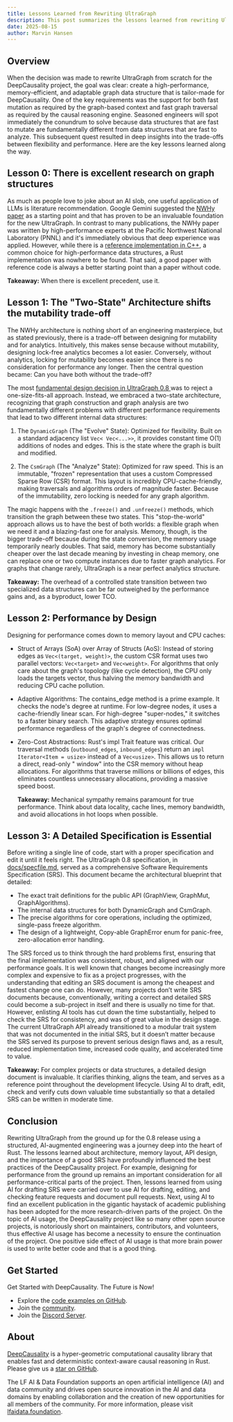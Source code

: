 ```yaml
---
title: Lessons Learned from Rewriting UltraGraph
description: This post summarizes the lessons learned from rewriting UltraGraph v.0.8
date: 2025-08-15
author: Marvin Hansen
---
```


[//]: # (SPDX-License-Identifier: CC-BY-4.0)

## Overview

When the decision was made to rewrite UltraGraph from scratch for the DeepCausality project, the goal was clear: create
a high-performance, memory-efficient, and adaptable graph data structure that is tailor-made for DeepCausality. One of
the key requirements was the support for both fast mutation as required by the graph-based context and fast graph
traversal as required by the causal reasoning engine. Seasoned engineers will spot immediately the conundrum to solve
because data structures that are fast to mutate are fundamentally different from data structures that are fast to
analyze. This subsequent quest resulted in deep insights into the trade-offs between flexibility and performance. Here
are the key lessons learned along the way.

## Lesson 0: There is excellent research on graph structures

As much as people love to joke about an AI slob, one useful application of LLMs is literature recommendation. Google
Gemini suggested the [NWHy paper](https://ieeexplore.ieee.org/document/9835472) as a starting point and that has proven
to be an invaluable foundation for the new UltraGraph. In contrast to many publications, the NWHy paper was written by
high-performance experts at the Pacific Northwest National Laboratory (PNNL) and it's immediately obvious that deep
experience was applied. However, while there is
a [reference implementation in C++](https://github.com/pnnl/NWHypergraph), a common choice for high-performance data
structures, a Rust implementation was nowhere to be found. That said, a good paper with reference code is always a
better starting point than a paper without code.

**Takeaway:** When there is excellent precedent, use it.

## Lesson 1: The "Two-State" Architecture shifts the mutability trade-off

The NWHy architecture is nothing short of an engineering masterpiece, but as stated previously, there is a trade-off
between designing for mutability and for analytics. Intuitively, this makes sense because without mutability, designing
lock-free analytics becomes a lot easier. Conversely, without analytics, locking for mutability becomes easier since
there is no consideration for performance any longer. Then the central question became: Can you have both without the
trade-off?

The most [fundamental design decision in UltraGraph 0.8 ](https://deepcausality.com/blog/announcement-ultragraph-0-8)was to reject a one-size-fits-all approach. Instead, we embraced
a two-state architecture, recognizing that graph construction and graph analysis are two fundamentally different
problems with different performance requirements that lead to two different internal data structures:

1. The `DynamicGraph` (The "Evolve" State): Optimized for flexibility. Built on a standard adjacency list `Vec<
   Vec<...>>`, it provides constant time O(1) additions of nodes and edges. This is the state where the graph is built
   and modified.

2. The `CsmGraph` (The "Analyze" State): Optimized for raw speed. This is an immutable, "frozen" representation that
   uses a custom Compressed Sparse Row (CSR) format. This layout is incredibly CPU-cache-friendly, making traversals and
   algorithms orders of magnitude faster. Because of the immutability, zero locking is needed for any graph algorithm.

The magic happens with the `.freeze()` and `.unfreeze()` methods, which transition the graph between these two states.
This "stop-the-world" approach allows us to have the best of both worlds: a flexible graph when we need it and a
blazing-fast one for analysis. Memory, though, is the bigger trade-off because during
the state conversion, the memory usage temporarily nearly doubles. That said, memory has become substantially cheaper
over the last decade meaning by investing in cheap memory, one can replace one or two compute instances due to faster graph
analytics. For graphs that change rarely, UltraGraph is a near perfect analytics structure.

**Takeaway:** The overhead of a controlled state transition between two specialized data structures can be far
outweighed by
the performance gains and, as a byproduct, lower TCO.

## Lesson 2: Performance by Design

Designing for performance comes down to memory layout and CPU caches:

* Struct of Arrays (SoA) over Array of Structs (AoS): Instead of storing edges as `Vec<(target, weight)>`, the custom
  CSR format uses two parallel vectors: `Vec<target>` and `Vec<weight>`. For algorithms that only care about the graph's
  topology (like cycle detection), the CPU only loads the targets vector, thus halving the memory bandwidth and reducing
  CPU cache pollution.

* Adaptive Algorithms: The contains_edge method is a prime example. It checks the node's degree at runtime. For
  low-degree nodes, it uses a cache-friendly linear scan. For high-degree "super-nodes," it switches to a faster binary
  search. This adaptive strategy ensures optimal performance regardless of the graph's degree of connectedness.

* Zero-Cost Abstractions: Rust's impl Trait feature was critical. Our traversal methods (`outbound_edges`,
  `inbound_edges`) return an `impl Iterator<Item = usize>` instead of a `Vec<usize>`. This allows us to return a direct,
  read-only " window" into the CSR memory without heap allocations. For algorithms that traverse millions or billions 
  of edges, this eliminates countless unnecessary allocations, providing a massive speed boost.

  **Takeaway:** Mechanical sympathy remains paramount for true performance. Think about data locality, cache lines,
  memory bandwidth, and avoid allocations in hot loops when possible.

## Lesson 3: A Detailed Specification is Essential

Before writing a single line of code, start with a proper specification and edit it until it feels right. The UltraGraph
0.8 specification,
in [docs/specfile.md](https://github.com/deepcausality-rs/deep_causality/blob/main/ultragraph/docs/specfile.md), served
as a comprehensive Software Requirements Specification (SRS). This document became the architectural blueprint that
detailed:

* The exact trait definitions for the public API (GraphView, GraphMut, GraphAlgorithms).
* The internal data structures for both DynamicGraph and CsmGraph.
* The precise algorithms for core operations, including the optimized, single-pass freeze algorithm.
* The design of a lightweight, Copy-able GraphError enum for panic-free, zero-allocation error handling.

The SRS forced us to think through the hard problems first, ensuring that the final implementation was consistent,
robust, and aligned with our performance goals. It is well known that changes become increasingly more complex and
expensive to fix as a project progresses, with the understanding that editing an SRS document is among the cheapest and fastest 
change one can do. However, many projects don’t write SRS documents because, conventionally, writing a correct and detailed
SRS could become a sub-project in itself and there is usually no time for that. However, enlisting AI tools has cut down 
the time substantially, helped to check the SRS for consistency, and was of great value in the design stage. The current UltraGraph API already transitioned to a modular trait system that was not documented in the initial SRS, 
but it doesn’t matter because the SRS served its purpose to prevent serious design flaws and, as a result,
reduced implementation time, increased code quality, and accelerated time to value.

**Takeaway:** For complex projects or data structures, a detailed design document is invaluable. It clarifies thinking,
aligns the team, and serves as a reference point throughout the development lifecycle. Using AI to draft, edit, check
and verify cuts down valuable time substantially so that a detailed SRS can be written in moderate time.

## Conclusion

Rewriting UltraGraph from the ground up for the 0.8 release using a structured, AI-augmented engineering was a journey
deep into the heart of Rust. The lessons learned about architecture, memory layout, API design, and the importance of a
good SRS have profoundly influenced the best practices of the DeepCausality project. For example, designing for
performance from the ground up remains an important consideration for all performance-critical parts of the project.
Then, lessons learned from using AI for drafting SRS were carried over to use AI for drafting, editing, and checking
feature requests and document pull requests. Next, using AI to find an excellent publication in the gigantic haystack
of academic publishing has been adopted for the more research-driven parts of the project. On the topic of AI usage, the
DeepCausality project like so many other open source projects, is notoriously short on maintainers, contributors, and
volunteers, thus effective AI usage has become a necessity to ensure the continuation of the project. One
positive side effect of AI usage is that more brain power is used to write better code and that is a good thing.

## Get Started

Get Started with DeepCausality. The Future is Now!

* Explore the [code examples on GitHub](https://github.com/deepcausality-rs/deep_causality/tree/main/examples).
* Join the [community](https://deepcausality.com/community/).
* Join the [Discord Server](https://discord.gg/Bxj9P7JXSj).

## About

[DeepCausality](https://deepcausality.com/) is a hyper-geometric computational causality library that enables fast and
deterministic context-aware causal reasoning in Rust. Please give us
a [star on GitHub](https://github.com/deepcausality-rs/deep_causality).

The LF AI & Data Foundation supports an open artificial intelligence (AI) and data community and drives open source
innovation in the AI and data domains by enabling collaboration and the creation of new opportunities for all members of
the community. For more information, please visit [lfaidata.foundation](https://lfaidata.foundation).

